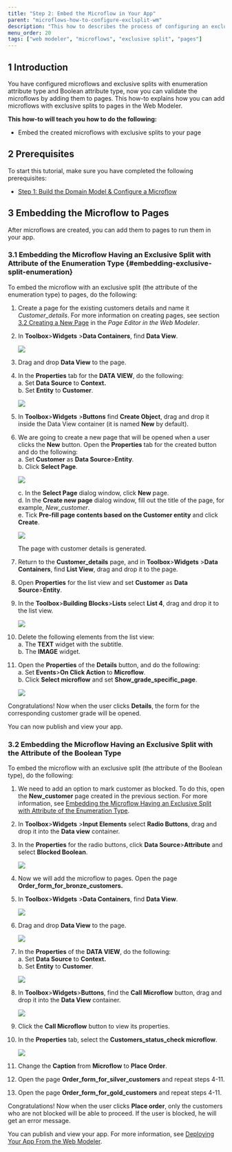 ```yaml
---
title: "Step 2: Embed the Microflow in Your App"
parent: "microflows-how-to-configure-exclsplit-wm"
description: "This how to describes the process of configuring an exclusive split in the Mendix Web Modeler."
menu_order: 20
tags: ["web modeler", "microflows", "exclusive split", "pages"]
---
```


## 1 Introduction 

You have configured microflows and exclusive splits with enumeration attribute type and Boolean attribute type, now you can validate the microflows by adding them to pages. This how-to explains how you can add microflows with exclusive splits to pages in the Web Modeler. 

**This how-to will teach you how to do the following:**

* Embed the created microflows with exclusive splits to your page

## 2 Prerequisites 

To start this tutorial, make sure you have completed the following prerequisites:

* [Step 1: Build the Domain Model & Configure a Microflow](microflows-how-to-configure-exclsplit-wm-p1)

## 3 Embedding the Microflow to Pages   

After microflows are created, you can add them to pages to run them in your app. 

### 3.1 Embedding the Microflow Having an Exclusive Split with Attribute of the Enumeration Type {#embedding-exclusive-split-enumeration} 

To embed the microflow with an exclusive split (the attribute of the enumeration type) to pages, do the following:

1. Сreate a page for the existing customers details and name it *Customer_details*. For more information on creating pages, see section [3.2 Creating a New Page](page-editor-wm) in the *Page Editor in the Web Modeler*.
2.  In **Toolbox**>**Widgets** >**Data Containers**, find **Data View**.

    ![](attachments/microflows-how-to-configure-exclsplit-wm/wm-data-view.png)

3. Drag and drop **Data View** to the page.
4.  In the **Properties** tab for the **DATA VIEW**, do the following:<br/> 
    a. Set **Data Source** to **Context.**<br/>
    b. Set **Entity** to **Customer**.

    ![](attachments/microflows-how-to-configure-exclsplit-wm/wm-data-view-properties.png)

5. In **Toolbox**>**Widgets** >**Buttons** find **Create Object**, drag and drop it inside the Data View container (it is named **New** by default).
6.  We are going to create a new page that will be opened when a user clicks the **New** button. Open the **Properties** tab for the created button and do the following:<br/>
    a. Set **Customer** as **Data Source**>**Entity**.<br/>
    b. Click **Select Page**.<br/>

    ![](attachments/microflows-how-to-configure-exclsplit-wm/wm-create-button-properties.png) <br/>

    c. In the **Select Page** dialog window, click **New** page.<br/>
    d. In the **Create new page** dialog window, fill out the title of the page, for example, *New_customer*. <br/>
    e. Tick **Pre-fill page contents based on the Customer entity** and click **Create**.

    ![](attachments/microflows-how-to-configure-exclsplit-wm/wm-pre-fill-contents.png) 

    The page with customer details is generated.
7. Return to the **Customer_details** page, and in **Toolbox**>**Widgets** >**Data Containers**, find **List View**, drag and drop it to the page.
8. Open **Properties** for the list view and set **Customer** as **Data Source**>**Entity**.
9.  In the **Toolbox**>**Building Blocks**>**Lists** select **List 4**, drag and drop it to the list view. 

    ![](attachments/microflows-how-to-configure-exclsplit-wm/wm-list-view-list4.png) 

10. Delete the following elements from the list view:<br/>
    a. The **TEXT** widget with the subtitle. <br/>
    b. The **IMAGE** widget.<br/>
11. Open the **Properties** of the **Details** button, and do the following:<br/>
    a. Set **Events**>**On Click Action** to **Microflow**.<br/>
    b. Click **Select microflow** and set **Show_grade_specific_page**.

    ![](attachments/microflows-how-to-configure-exclsplit-wm/wm-details-button-microflow.png) 

Congratulations! Now when the user clicks **Details**, the form for the corresponding customer grade will be opened. 

You can now publish and view your app.

### 3.2 Embedding the Microflow Having an Exclusive Split with the Attribute of the Boolean Type 

To embed the microflow with an exclusive split (the attribute of the Boolean type), do the following:

1. We need to add an option to mark customer as blocked. To do this, open the **New_customer** page created in the previous section. For more information, see [Embedding the Microflow Having an Exclusive Split with Attribute of the Enumeration Type](#embedding-exclusive-split-enumeration).
2. In **Toolbox**>**Widgets** >**Input Elements** select **Radio Buttons**, drag and drop it into the **Data view** container.
3.  In the **Properties** for the radio buttons, click **Data Source**>**Attribute** and select **Blocked Boolean**. 

    ![](attachments/microflows-how-to-configure-exclsplit-wm/wm-new-customer-page-blocked-attribute.png)

4. Now we will add the microflow to pages. Open the page **Order_form_for_bronze_customers.**
5.  In **Toolbox**>**Widgets** >**Data Containers**, find **Data View**. 

    ![](attachments/microflows-how-to-configure-exclsplit-wm/wm-data-view.png)

6.  Drag and drop **Data View** to the page.

    ![](attachments/microflows-how-to-configure-exclsplit-wm/wm-data-view-select-data-view-source.png)

7.  In the **Properties** of the **DATA VIEW**, do the following:<br/>
    a. Set **Data Source** to **Context.**<br/>
    b. Set **Entity** to **Customer**.

    ![](attachments/microflows-how-to-configure-exclsplit-wm/wm-data-view-properties.png)

8.  In **Toolbox**>**Widgets**>**Buttons**, find the **Call Microflow** button, drag and drop it into the **Data View** container. 

    ![](attachments/microflows-how-to-configure-exclsplit-wm/wm-call-microflow-button-in-data-view.png)

9. Click the **Call Microflow** button to view its properties. 
10. In the **Properties** tab, select the **Customers_status_check microflow**. 

    ![](attachments/microflows-how-to-configure-exclsplit-wm/wm-call-microflow-button-selected-microflow.png)

11. Change the **Caption** from **Microflow** to **Place Order**. 
12. Open the page **Order_form_for_silver_customers** and repeat steps 4-11.
13. Open the page **Order_form_for_gold_customers** and repeat steps 4-11.

Congratulations! Now when the user clicks **Place order**, only the customers who are not blocked will be able to proceed. If the user is blocked, he will get an error message. 

You can publish and view your app. For more information, see [Deploying Your App From the Web Modeler](deployment-wm).
